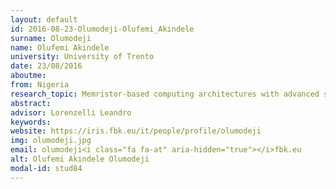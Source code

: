 ```yaml
---
layout: default 
id: 2016-08-23-Olumodeji-Olufemi_Akindele
surname: Olumodeji
name: Olufemi Akindele
university: University of Trento
date: 23/08/2016
aboutme: 
from: Nigeria
research_topic: Memristor-based computing architectures with advanced signal processing capabilities
abstract: 
advisor: Lorenzelli Leandro
keywords: 
website: https://iris.fbk.eu/it/people/profile/olumodeji
img: olumodeji.jpg
email: olumodeji<i class="fa fa-at" aria-hidden="true"></i>fbk.eu
alt: Olufemi Akindele Olumodeji
modal-id: stud84
---
```

